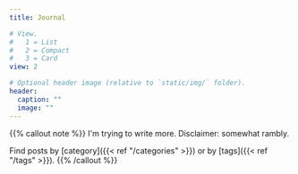 ```yaml
---
title: Journal

# View.
#   1 = List
#   2 = Compact
#   3 = Card
view: 2

# Optional header image (relative to `static/img/` folder).
header:
  caption: ""
  image: ""
---
```


{{% callout note %}}
I'm trying to write more. Disclaimer: somewhat rambly.

Find posts by [category]({{< ref "/categories" >}}) or by [tags]({{< ref "/tags" >}}).
{{% /callout %}}

